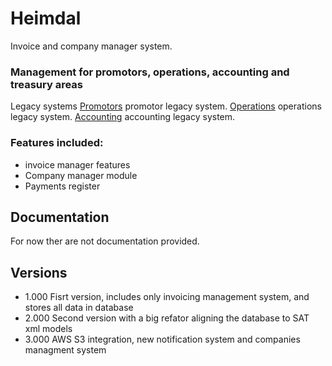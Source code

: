 # Heimdal 

Invoice and company manager system.


### Management for promotors, operations, accounting and treasury areas
Legacy systems
[Promotors](http://srvfac33.ddns.net/promotor/Login.aspx) promotor  legacy system.
[Operations](http://srvfac33.ddns.net/promotor/Login.aspx) operations legacy system.
[Accounting](http://srvfac33.ddns.net/contabilidad/Login.aspx) accounting legacy system.

### Features included:

- invoice manager features
- Company manager module
- Payments register 


## Documentation

For now ther are not documentation provided.

## Versions

- 1.000 Fisrt version, includes only invoicing management system, and stores all data in database
- 2.000 Second version with a big refator aligning the database to SAT xml models
- 3.000 AWS S3 integration, new notification system and companies managment system


